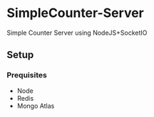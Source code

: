 # SimpleCounter-Server
Simple Counter Server using NodeJS+SocketIO

## Setup

### Prequisites
- Node
- Redis
- Mongo Atlas

